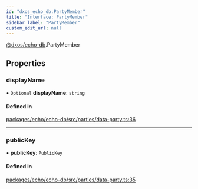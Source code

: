 ```yaml
---
id: "dxos_echo_db.PartyMember"
title: "Interface: PartyMember"
sidebar_label: "PartyMember"
custom_edit_url: null
---
```


[@dxos/echo-db](../modules/dxos_echo_db.md).PartyMember

## Properties

### displayName

• `Optional` **displayName**: `string`

#### Defined in

[packages/echo/echo-db/src/parties/data-party.ts:36](https://github.com/dxos/dxos/blob/b06737400/packages/echo/echo-db/src/parties/data-party.ts#L36)

___

### publicKey

• **publicKey**: `PublicKey`

#### Defined in

[packages/echo/echo-db/src/parties/data-party.ts:35](https://github.com/dxos/dxos/blob/b06737400/packages/echo/echo-db/src/parties/data-party.ts#L35)
